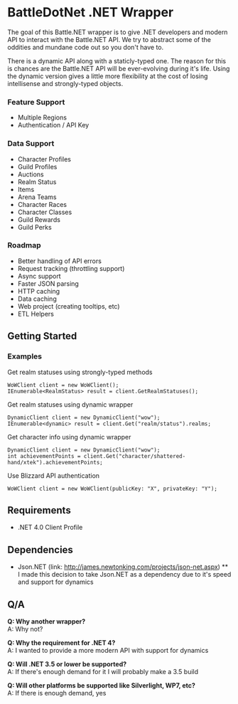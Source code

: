 # BattleDotNet .NET Wrapper

The goal of this Battle.NET wrapper is to give .NET developers and modern API to interact with the Battle.NET API.  We try to abstract some of the oddities and mundane code out so you don't have to.

There is a dynamic API along with a staticly-typed one.  The reason for this is chances are the Battle.NET API will be ever-evolving during it's life.  Using the dynamic version gives a little more flexibility at the cost of losing intellisense and strongly-typed objects.

### Feature Support

* Multiple Regions
* Authentication / API Key

### Data Support

* Character Profiles
* Guild Profiles
* Auctions
* Realm Status
* Items
* Arena Teams
* Character Races
* Character Classes
* Guild Rewards
* Guild Perks

### Roadmap

* Better handling of API errors
* Request tracking (throttling support)
* Async support
* Faster JSON parsing
* HTTP caching
* Data caching
* Web project (creating tooltips, etc)
* ETL Helpers

## Getting Started

### Examples

Get realm statuses using strongly-typed methods

	WoWClient client = new WoWClient();
	IEnumerable<RealmStatus> result = client.GetRealmStatuses();

Get realm statuses using dynamic wrapper
	
	DynamicClient client = new DynamicClient("wow");
	IEnumerable<dynamic> result = client.Get("realm/status").realms;

Get character info using dynamic wrapper

	DynamicClient client = new DynamicClient("wow");
	int achievementPoints = client.Get("character/shattered-hand/xtek").achievementPoints;

Use Blizzard API authentication

	WoWClient client = new WoWClient(publicKey: "X", privateKey: "Y");

## Requirements
* .NET 4.0 Client Profile

## Dependencies
* Json.NET (link: http://james.newtonking.com/projects/json-net.aspx)
** I made this decision to take Json.NET as a dependency due to it's speed and support for dynamics

## Q/A
**Q: Why another wrapper?**  
A: Why not?

**Q: Why the requirement for .NET 4?**  
A: I wanted to provide a more modern API with support for dynamics

**Q: Will .NET 3.5 or lower be supported?**  
A: If there's enough demand for it I will probably make a 3.5 build

**Q: Will other platforms be supported like Silverlight, WP7, etc?**  
A: If there is enough demand, yes